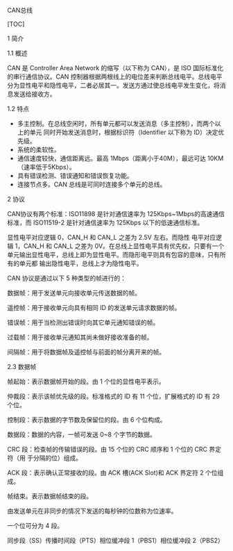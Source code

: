 CAN总线

[TOC]

1 简介

1.1 概述

CAN 是 Controller Area Network 的缩写（以下称为 CAN），是 ISO 国际标准化的串行通信协议。CAN 控制器根据两根线上的电位差来判断总线电平。总线电平分为显性电平和隐性电平，二者必居其一。发送方通过使总线电平发生变化，将消息发送给接收方。

1.2 特点

- 多主控制。在总线空闲时，所有单元都可以发送消息（多主控制），而两个以上的单元 同时开始发送消息时，根据标识符（Identifier 以下称为 ID）决定优先级。
- 系统的柔软性。
- 通信速度较快，通信距离远。最高 1Mbps（距离小于40M），最远可达 10KM（速率低于5Kbps）。
- 具有错误检测、错误通知和错误恢复功能。
- 连接节点多。CAN 总线是可同时连接多个单元的总线。

2 协议

CAN协议有两个标准：ISO11898 是针对通信速率为 125Kbps~1Mbps的高速通信标准，而 ISO11519-2 是针对通信速率为 125Kbps 以下的低速通信标准。

显性电平对应逻辑 0，CAN_H 和 CAN_L 之差为 2.5V 左右。而隐性 电平对应逻辑 1，CAN_H 和 CAN_L 之差为 0V。在总线上显性电平具有优先权，只要有一个 单元输出显性电平，总线上即为显性电平。而隐形电平则具有包容的意味，只有所有的单元都 输出隐性电平，总线上才为隐性电平。

CAN 协议是通过以下 5 种类型的帧进行的：

数据帧：用于发送单元向接收单元传送数据的帧。

遥控帧：用于接收单元向具有相同 ID 的发送单元请求数据的帧。

错误帧：用于当检测出错误时向其它单元通知错误的帧。

过载帧：用于接收单元通知其尚未做好接收准备的帧。

间隔帧：用于将数据帧及遥控帧与前面的帧分离开来的帧。

2.3 数据帧

帧起始：表示数据帧开始的段。由 1 个位的显性电平表示。

仲裁段：表示该帧优先级的段。标准格式的 ID 有 11 个位，扩展格式的 ID 有 29 个位。

控制段：表示数据的字节数及保留位的段。由 6 个位构成。

数据段：数据的内容，一帧可发送 0~8 个字节的数据。

CRC 段：检查帧的传输错误的段。由 15 个位的 CRC 顺序和 1 个位的 CRC 界定符（用 于分隔的位）组成。

ACK 段：表示确认正常接收的段。由 ACK 槽(ACK Slot)和 ACK 界定符 2 个位组成。

帧结束。表示数据帧结束的段。

由发送单元在非同步的情况下发送的每秒钟的位数称为位速率。

一个位可分为 4 段。

同步段（SS）传播时间段（PTS）相位缓冲段 1（PBS1）相位缓冲段 2（PBS2）